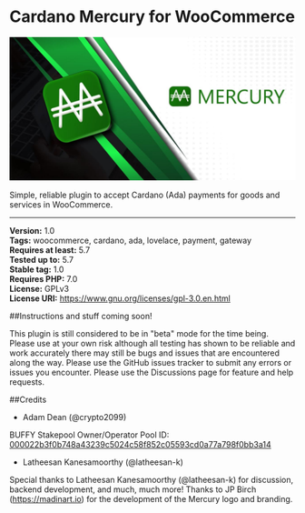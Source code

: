 # Cardano Mercury for WooCommerce

![Picture](mercury_banner.jpg)

Simple, reliable plugin to accept Cardano (Ada) payments for goods and services in WooCommerce.

<hr>

**Version:** 1.0<br />
**Tags:** woocommerce, cardano, ada, lovelace, payment, gateway<br />
**Requires at least:** 5.7<br />
**Tested up to:** 5.7<br />
**Stable tag:** 1.0<br />
**Requires PHP:** 7.0<br />
**License:** GPLv3<br />
**License URI:** https://www.gnu.org/licenses/gpl-3.0.en.html

##Instructions and stuff coming soon!

This plugin is still considered to be in "beta" mode for the time being. Please use at your own risk although all testing
has shown to be reliable and work accurately there may still be bugs and issues that are encountered along the way.
Please use the GitHub issues tracker to submit any errors or issues you encounter. Please use the Discussions page for
feature and help requests.

##Credits

* Adam Dean (@crypto2099)

BUFFY Stakepool Owner/Operator Pool ID: [000022b3f0b748a43239c5024c58f852c05593cd0a77a798f0bb3a14](https://pooltool.io/pool/000022b3f0b748a43239c5024c58f852c05593cd0a77a798f0bb3a14)

* Latheesan Kanesamoorthy (@latheesan-k)

Special thanks to Latheesan Kanesamoorthy (@latheesan-k) for discussion, backend development, and much, much more! Thanks
to JP Birch (https://madinart.io) for the development of the Mercury logo and branding.



